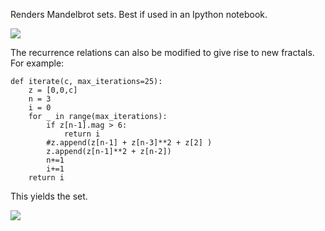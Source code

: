 Renders Mandelbrot sets. Best if used in an Ipython notebook.

![](https://i.imgur.com/PN6JcGP.png)


The recurrence relations can also be modified to give rise to new fractals. For example:

```
def iterate(c, max_iterations=25):
    z = [0,0,c]
    n = 3
    i = 0
    for _ in range(max_iterations):
        if z[n-1].mag > 6:
            return i
        #z.append(z[n-1] + z[n-3]**2 + z[2] )
        z.append(z[n-1]**2 + z[n-2])
        n+=1
        i+=1
    return i
```
This yields the set.

![](https://i.imgur.com/YGKDiRW.png)
